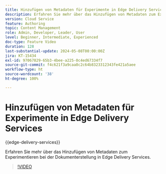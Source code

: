 ```yaml
---
title: Hinzufügen von Metadaten für Experimente in Edge Delivery Services
description: Erfahren Sie mehr über das Hinzufügen von Metadaten zum Experimentieren bei der Dokumenterstellung in Edge Delivery Services.
version: Cloud Service
feature: Authoring
topic: Content Management
role: Admin, Developer, Leader, User
level: Beginner, Intermediate, Experienced
doc-type: Feature Video
duration: 128
last-substantial-update: 2024-05-08T00:00:00Z
jira: KT-15434
exl-id: 97067829-65b3-4bee-a225-0c4ed67334f7
source-git-commit: f4c621f3a9caa8c2c64b8323312343fe421a5aee
workflow-type: ht
source-wordcount: '38'
ht-degree: 100%

---
```


# Hinzufügen von Metadaten für Experimente in Edge Delivery Services

{{edge-delivery-services}}

Erfahren Sie mehr über das Hinzufügen von Metadaten zum Experimentieren bei der Dokumenterstellung in Edge Delivery Services.

>[!VIDEO](https://video.tv.adobe.com/v/3428796/?learn=on)
